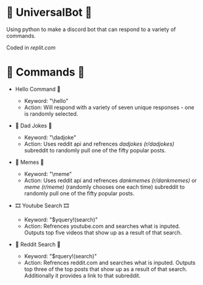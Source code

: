 # 🤖 UniversalBot 🤖
Using python to make a discord bot that can respond to a variety of commands.

Coded in *replit.com*

# 📨 Commands 📨
* Hello Command 👋
   - Keyword: "\hello"
   - Action: Will respond with a variety of seven unique responses - one is randomly selected.

* 👨 Dad Jokes 👨
   - Keyword: "\dadjoke"
   - Action: Uses reddit api and refrences *dadjokes (r/dadjokes)* subreddit to randomly pull one of the fifty popular posts.
 
* 🤣 Memes 🤣
   - Keyword: "\meme"
   - Action: Uses reddit api and refrences *dankmemes (r/dankmemes)* or *meme (r/meme)* (randomly chooses one each time) subreddit to randomly pull one of the fifty popular posts.
  
* 🎞 Youtube Search 🎞
   - Keyword: "$yquery!(search)"
   - Action: Refrences youtube.com and searches what is inputed. Outputs top five videos that show up as a result of that search.

* 👹 Reddit Search 👹
   - Keyword: "$rquery!(search)"
   - Action: Refrences reddit.com and searches what is inputed. Outputs top three of the top posts that show up as a result of that search. Additionally it provides a link to that subreddit.
